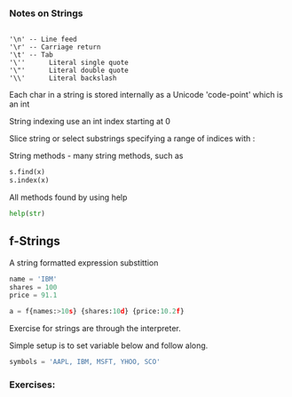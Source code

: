 ### Notes on Strings

```

'\n' -- Line feed
'\r' -- Carriage return
'\t' -- Tab
'\''      Literal single quote
'\"'      Literal double quote
'\\'      Literal backslash
```

Each char in a string is stored internally as a Unicode 'code-point' which is an int

String indexing use an int index starting at 0

Slice string or select substrings specifying a range of indices with :

String methods - many string methods, such as 

```python
s.find(x)
s.index(x)  
```
All methods found by using help 
```python
help(str)
```

## f-Strings

A string formatted expression substittion
```python
name = 'IBM'
shares = 100
price = 91.1

a = f{names:>10s} {shares:10d} {price:10.2f}
```


Exercise for strings are through the interpreter.

Simple setup is to set variable below and follow along.

```python
symbols = 'AAPL, IBM, MSFT, YHOO, SCO'

```

### Exercises: